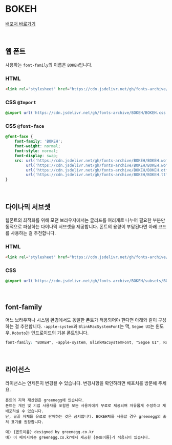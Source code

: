 # BOKEH

[배포처 바로가기](https://greenegg.co.kr/?portfolio=bokeh-font)

&nbsp;

## 웹 폰트

사용하는 `font-family`의 이름은 `BOKEH`입니다.

### HTML

```html
<link rel="stylesheet" href="https://cdn.jsdelivr.net/gh/fonts-archive/BOKEH/BOKEH.css" type="text/css"/>
```

### CSS `@Import`

```css
@import url('https://cdn.jsdelivr.net/gh/fonts-archive/BOKEH/BOKEH.css');
```

### CSS `@font-face`

```css
@font-face {
    font-family: 'BOKEH';
    font-weight: normal;
    font-style: normal;
    font-display: swap;
    src: url('https://cdn.jsdelivr.net/gh/fonts-archive/BOKEH/BOKEH.woff2') format('woff2'),
         url('https://cdn.jsdelivr.net/gh/fonts-archive/BOKEH/BOKEH.woff') format('woff'),
         url('https://cdn.jsdelivr.net/gh/fonts-archive/BOKEH/BOKEH.otf') format('opentype'),
         url('https://cdn.jsdelivr.net/gh/fonts-archive/BOKEH/BOKEH.ttf') format('truetype');
}
```

&nbsp;

## 다이나믹 서브셋

웹폰트의 최적화를 위해 모던 브라우저에서는 글리프를 여러개로 나누어 필요한 부분만 동적으로 파싱하는 다이나믹 서브셋을 제공합니다. 폰트의 용량이 부담된다면 아래 코드를 사용하는 걸 추천합니다.

### HTML

```html
<link rel="stylesheet" href="https://cdn.jsdelivr.net/gh/fonts-archive/BOKEH/subsets/BOKEH-dynamic-subset.css" type="text/css"/>
```

### CSS

```css
@import url('https://cdn.jsdelivr.net/gh/fonts-archive/BOKEH/subsets/BOKEH-dynamic-subset.css');
```

&nbsp;

## font-family

어느 브라우저나 시스템 환경에서도 동일한 폰트가 적용되어야 한다면 아래와 같이 구성하는 걸 추천합니다. `-apple-system`과 `BlinkMacSystemFont`는 맥, `Segoe UI`는 윈도우, `Roboto`는 안드로이드의 기본 폰트입니다.



```css
font-family: "BOKEH", -apple-system, BlinkMacSystemFont, "Segoe UI", Roboto, Oxygen, Ubuntu, Cantarell, "Open Sans", "Helvetica Neue", sans-serif;
```

&nbsp;

## 라이선스

라이선스는 언제든지 변경될 수 있습니다. 변경사항을 확인하려면 배포처를 방문해 주세요.

```
폰트의 지적 재산권은 greenegg에 있습니다. 
폰트는 개인 및 기업 사용자를 포함한 모든 사용자에게 무료로 제공되며 자유롭게 수정하고 재배포하실 수 있습니다. 
단, 글꼴 자체를 유료로 판매하는 것은 금지합니다. BOKEH체를 사용할 경우 greenegg의 출처 표기를 권장합니다. 
 
예) {폰트이름} designed by greenegg.co.kr 
예) 이 페이지에는 greenegg.co.kr에서 제공한 {폰트이름}가 적용되어 있습니다.
```
